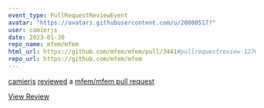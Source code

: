 ```yaml
---
event_type: PullRequestReviewEvent
avatar: "https://avatars.githubusercontent.com/u/20000517?"
user: camierjs
date: 2023-01-30
repo_name: mfem/mfem
html_url: https://github.com/mfem/mfem/pull/3441#pullrequestreview-1276067701
repo_url: https://github.com/mfem/mfem
---
```


<a href='https://github.com/camierjs' target='_blank'>camierjs</a> <a href='https://github.com/mfem/mfem/pull/3441#pullrequestreview-1276067701' target='_blank'>reviewed</a> a <a href='https://github.com/mfem/mfem/pull/3441' target='_blank'>mfem/mfem pull request</a>

<small></small>

<a href='https://github.com/mfem/mfem/pull/3441#pullrequestreview-1276067701' target='_blank'>View Review</a>
